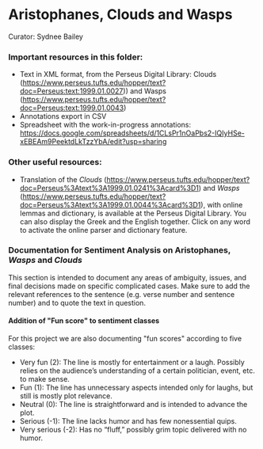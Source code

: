 # Aristophanes, Clouds and Wasps

Curator: Sydnee Bailey 

### Important resources in this folder: 
* Text in XML format, from the Perseus Digital Library: Clouds (https://www.perseus.tufts.edu/hopper/text?doc=Perseus:text:1999.01.0027)) and Wasps (https://www.perseus.tufts.edu/hopper/text?doc=Perseus:text:1999.01.0043)   
* Annotations export in CSV
* Spreadsheet with the work-in-progress annotations: https://docs.google.com/spreadsheets/d/1CLsPr1nOaPbs2-IQIyHSe-xEBEAm9PeektdLkTzzYbA/edit?usp=sharing

### Other useful resources: 
* Translation of the _Clouds_ (https://www.perseus.tufts.edu/hopper/text?doc=Perseus%3Atext%3A1999.01.0241%3Acard%3D1) and _Wasps_ (https://www.perseus.tufts.edu/hopper/text?doc=Perseus%3Atext%3A1999.01.0044%3Acard%3D1), with online lemmas and dictionary, is available at the Perseus Digital Library. You can also display the Greek and the English together. Click on any word to activate the online parser and dictionary feature. 

### Documentation for Sentiment Analysis on Aristophanes, _Wasps_ and _Clouds_
This section is intended to document any areas of ambiguity, issues, and final decisions made on specific complicated cases. Make sure to add the relevant references to the sentence (e.g. verse number and sentence number) and to quote the text in question. 

#### Addition of "Fun score" to sentiment classes
For this project we are also documenting "fun scores" according to five classes: 
* Very fun (2): The line is mostly for entertainment or a laugh. Possibly relies on the audience’s understanding of a certain politician, event, etc. to make sense.
* Fun (1): The line has unnecessary aspects intended only for laughs, but still is mostly plot relevance.
* Neutral (0): The line is straightforward and is intended to advance the plot.
* Serious (-1): The line lacks humor and has few nonessential quips.
* Very serious (-2): Has no “fluff,” possibly grim topic delivered with no humor.
